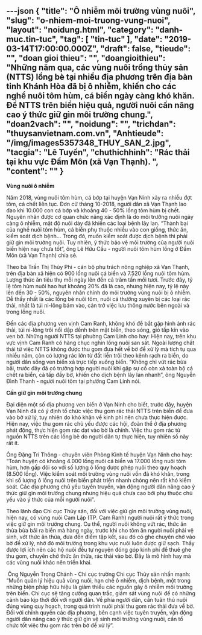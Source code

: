 ---json
{
    "title": "Ô nhiễm môi trường vùng nuôi",
    "slug": "o-nhiem-moi-truong-vung-nuoi",
    "layout": "noidung.html",
    "category": "danh-muc.tin-tuc",
    "tag": [
        "tin-tuc"
    ],
    "date": "2019-03-14T17:00:00.000Z",
    "draft": false,
    "tieude": "",
    "doan gioi thieu": "",
    "doangioithieu": "Những năm qua, các vùng nuôi trồng thủy sản (NTTS) lồng bè tại nhiều địa phương trên địa bàn tỉnh Khánh Hòa đã bị ô nhiễm, khiến cho các nghề nuôi tôm hùm, cá biển ngày càng khó khăn. Để NTTS trên biển hiệu quả, người nuôi cần nâng cao ý thức giữ gìn môi trường chung.",
    "doan2vach": "",
    "noidung": "",
    "trichdan": "thuysanvietnam.com.vn",
    "Anhtieude": "/img/images5357348_THUY_SAN_2.jpg",
    "tacgia": "Lê Tuyến",
    "chuthichhinh": "Rác thải tại khu vực Đầm Môn (xã Vạn Thạnh). ",
    "__content__": ""
}
---
<p><strong>V&ugrave;ng nu&ocirc;i &ocirc; nhiễm</strong></p>

<p>Năm 2018, v&ugrave;ng nu&ocirc;i t&ocirc;m h&ugrave;m, c&aacute; bớp tại huyện Vạn Ninh xảy ra nhiều đợt t&ocirc;m, c&aacute; chết li&ecirc;n tục. Đơn cử th&aacute;ng 10-2018, người d&acirc;n x&atilde; Vạn Thạnh lao đao khi 10.000 con c&aacute; bớp v&agrave; khoảng 40 - 50% lồng t&ocirc;m h&ugrave;m bị chết. Nguy&ecirc;n nh&acirc;n được cơ quan chức năng x&aacute;c định l&agrave; do m&ocirc;i trường nu&ocirc;i ng&agrave;y c&agrave;ng &ocirc; nhiễm, mật độ nu&ocirc;i d&agrave;y đ&atilde; khiến c&aacute;c loại bệnh l&acirc;y lan. &ldquo;Th&agrave;nh bại của nghề nu&ocirc;i t&ocirc;m h&ugrave;m, c&aacute; biển phụ thuộc nhiều v&agrave;o con giống, thức ăn, kiểm so&aacute;t dịch bệnh&hellip; Trong đ&oacute;, muốn kiểm so&aacute;t được dịch bệnh th&igrave; phải giữ g&igrave;n m&ocirc;i trường nu&ocirc;i. Tuy nhi&ecirc;n, &yacute; thức bảo vệ m&ocirc;i trường của người nu&ocirc;i biển hiện nay chưa tốt&rdquo;, &ocirc;ng L&ecirc; Hữu Cầu - người nu&ocirc;i t&ocirc;m h&ugrave;m lồng ở Đầm M&ocirc;n (x&atilde; Vạn Thạnh) chia sẻ.</p>

<p>Theo b&agrave; Trần Thị Th&uacute;y Phi - c&aacute;n bộ phụ tr&aacute;ch n&ocirc;ng nghiệp x&atilde; Vạn Thạnh, tr&ecirc;n địa b&agrave;n x&atilde; hiện c&oacute; 900 lồng nu&ocirc;i c&aacute; biển v&agrave; 7.520 lồng nu&ocirc;i t&ocirc;m h&ugrave;m. Lượng thức ăn ti&ecirc;u thụ mỗi ng&agrave;y l&ecirc;n đến cả trăm tấn mồi tươi. Trước đ&acirc;y, tỷ lệ t&ocirc;m h&ugrave;m nu&ocirc;i hao hụt khoảng 20% đ&atilde; l&agrave; cao, nhưng hiện nay, tỷ lệ n&agrave;y l&ecirc;n đến 30 - 50%, nguy&ecirc;n nh&acirc;n ch&iacute;nh do m&ocirc;i trường v&ugrave;ng nu&ocirc;i bị &ocirc; nhiễm. Dễ thấy nhất l&agrave; c&aacute;c lồng b&egrave; nu&ocirc;i t&ocirc;m, nu&ocirc;i c&aacute; thường xuy&ecirc;n bị c&aacute;c loại r&aacute;c thải, nhất l&agrave; t&uacute;i ni-l&ocirc;ng b&aacute;m v&agrave;o, cản trở việc lưu th&ocirc;ng nước b&ecirc;n ngo&agrave;i v&agrave; trong lồng nu&ocirc;i.</p>

<p>Đến c&aacute;c địa phương ven vịnh Cam Ranh, kh&ocirc;ng kh&oacute; để bắt gặp h&igrave;nh ảnh r&aacute;c thải, t&uacute;i ni-l&ocirc;ng tr&ocirc;i nổi dập dềnh tr&ecirc;n mặt biển, theo s&oacute;ng, gi&oacute; tấp k&iacute;n v&agrave;o ven bờ. Những người NTTS tại phường Cam Linh cho hay: Hiện nay, tr&ecirc;n khu vực vịnh Cam Ranh c&oacute; h&agrave;ng chục ngh&igrave;n lồng nu&ocirc;i san s&aacute;t. Ngo&agrave;i lượng chất thải từ việc NTTS kh&ocirc;ng được thu gom đưa hết về bờ để xử l&yacute; m&agrave; t&iacute;ch tụ qua nhiều năm, c&ograve;n c&oacute; lượng r&aacute;c lớn từ đất liền tr&ocirc;i theo k&ecirc;nh rạch ra biển, do người d&acirc;n sống ven biển xả trực tiếp xuống biển. &ldquo;Kh&ocirc;ng chỉ vứt r&aacute;c bừa b&atilde;i, trước đ&acirc;y đ&atilde; c&oacute; trường hợp người nu&ocirc;i khi gặp sự cố c&ograve;n xả to&agrave;n bộ c&aacute; chết ra biển, c&aacute; tấp đầy bờ, khiến cho dịch bệnh l&acirc;y lan nhanh&rdquo;, &ocirc;ng Nguyễn Đ&igrave;nh Thanh - người nu&ocirc;i t&ocirc;m tại phường Cam Linh n&oacute;i.&nbsp;</p>

<p><strong>Cần giữ g&igrave;n m&ocirc;i trường chung</strong></p>

<p>Đại diện một số địa phương ven biển ở Vạn Ninh cho biết, trước đ&acirc;y, huyện Vạn Ninh đ&atilde; c&oacute; &yacute; định tổ chức việc thu gom r&aacute;c thải NTTS tr&ecirc;n biển để đưa v&agrave;o bờ xử l&yacute;, tuy nhi&ecirc;n do kh&oacute; khăn về kinh ph&iacute; n&ecirc;n chưa thực hiện được. Hiện nay, việc thu gom r&aacute;c chủ yếu được c&aacute;c hội, đo&agrave;n thể ở địa phương ph&aacute;t động, thực hiện gom r&aacute;c dạt v&agrave;o bờ l&agrave; ch&iacute;nh. Việc thu gom r&aacute;c từ nguồn NTTS tr&ecirc;n c&aacute;c lồng b&egrave; do người d&acirc;n tự thực hiện, tuy nhi&ecirc;n số n&agrave;y rất &iacute;t.&nbsp;</p>

<p>&Ocirc;ng Đặng Tri Th&ocirc;ng - chuy&ecirc;n vi&ecirc;n Ph&ograve;ng Kinh tế huyện Vạn Ninh cho hay: &ldquo;To&agrave;n huyện c&oacute; khoảng 4.000 lồng nu&ocirc;i c&aacute; biển v&agrave; 17.000 lồng nu&ocirc;i t&ocirc;m h&ugrave;m, hơn gấp đ&ocirc;i so với số lượng &ocirc; lồng được ph&eacute;p nu&ocirc;i theo quy hoạch (8.500 lồng). Việc kiểm so&aacute;t m&ocirc;i trường v&ugrave;ng nu&ocirc;i vốn đ&atilde; kh&oacute; khăn, trong khi số lượng &ocirc; lồng nu&ocirc;i tr&ecirc;n biển ph&aacute;t triển nhanh ch&oacute;ng n&ecirc;n rất kh&oacute; kiểm so&aacute;t. C&aacute;c địa phương chủ yếu tuy&ecirc;n truyền, vận động người d&acirc;n n&acirc;ng cao &yacute; thức giữ g&igrave;n m&ocirc;i trường chung nhưng hiệu quả chưa cao bởi phụ thuộc chủ yếu v&agrave;o &yacute; thức của mỗi người nu&ocirc;i&rdquo;.</p>

<p>Theo l&atilde;nh đạo Chi cục Thủy sản, đối với việc giữ g&igrave;n m&ocirc;i trường v&ugrave;ng nu&ocirc;i, hiện nay, c&oacute; v&ugrave;ng nu&ocirc;i Cam Lập (TP. Cam Ranh) người nu&ocirc;i rất &yacute; thức trong việc giữ g&igrave;n m&ocirc;i trường chung. Cụ thể, người nu&ocirc;i kh&ocirc;ng vứt r&aacute;c, thức ăn thừa bừa b&atilde;i ra biển m&agrave; h&agrave;ng ng&agrave;y, trước khi cho t&ocirc;m ăn người nu&ocirc;i phải vệ sinh, vớt thức ăn thừa, đưa đến điểm tập kết, sau đ&oacute; c&oacute; ghe chuy&ecirc;n chở v&agrave;o bờ để xử l&yacute;, nhờ đ&oacute; m&ocirc;i trường trong khu vực nu&ocirc;i lu&ocirc;n được giữ sạch. Thấy được lợi &iacute;ch n&ecirc;n c&aacute;c hộ nu&ocirc;i đều tự nguyện đ&oacute;ng g&oacute;p kinh ph&iacute; để thu&ecirc; ghe thu gom, chuy&ecirc;n chở thức ăn thừa, r&aacute;c thải v&agrave;o bờ. Đ&acirc;y l&agrave; m&ocirc; h&igrave;nh hay m&agrave; c&aacute;c v&ugrave;ng nu&ocirc;i kh&aacute;c n&ecirc;n triển khai.</p>

<p>&nbsp;&Ocirc;ng Nguyễn Trọng Ch&aacute;nh - Chi cục trưởng Chi cục Thủy sản nhấn mạnh: &ldquo;Muốn quản l&yacute; hiệu quả v&ugrave;ng nu&ocirc;i, hạn chế &ocirc; nhiễm, dịch bệnh, một trong những biện ph&aacute;p hữu hiệu l&agrave; giảm thiểu c&aacute;c nguồn g&acirc;y &ocirc; nhiễm m&ocirc;i trường tr&ecirc;n biển. Chi cục sẽ tăng cường quan trắc, gi&aacute;m s&aacute;t v&ugrave;ng nu&ocirc;i để c&oacute; những cảnh b&aacute;o kịp thời đối với người d&acirc;n. Về ph&iacute;a người d&acirc;n, cần tu&acirc;n thủ nu&ocirc;i đ&uacute;ng v&ugrave;ng quy hoạch, trong qu&aacute; tr&igrave;nh nu&ocirc;i phải thu gom r&aacute;c thải đưa về bờ. Đối với ch&iacute;nh quyền c&aacute;c địa phương, b&ecirc;n cạnh việc tuy&ecirc;n truyền, vận động người d&acirc;n n&acirc;ng cao &yacute; thức giữ g&igrave;n vệ sinh m&ocirc;i trường v&ugrave;ng nu&ocirc;i, cần tổ chức tốt việc thu gom r&aacute;c tr&ecirc;n bờ để xử l&yacute;&rdquo;.</p>
